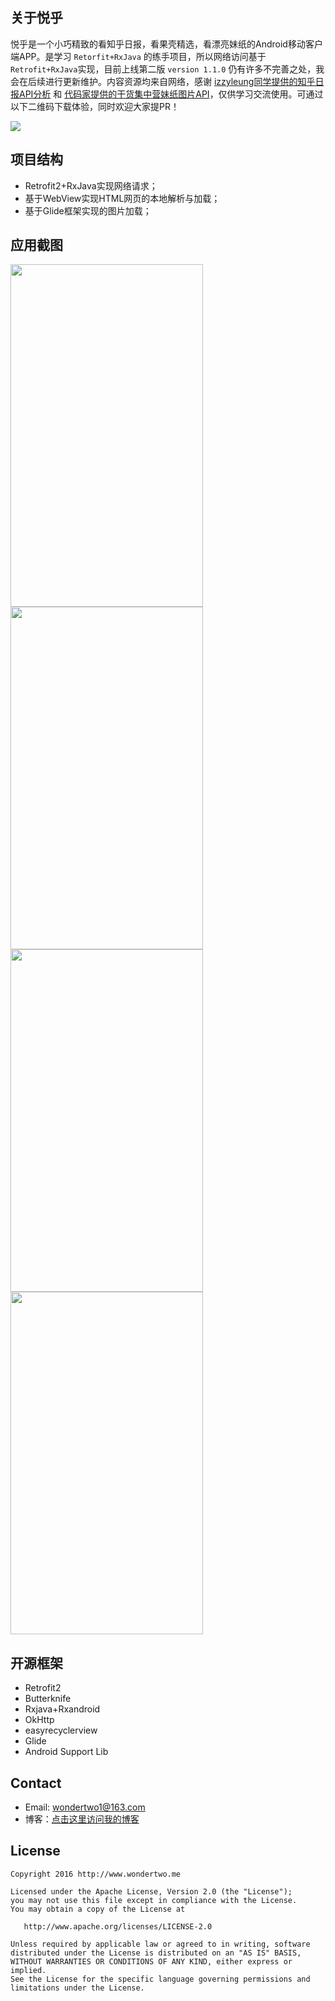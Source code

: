 
## 关于悦乎

悦乎是一个小巧精致的看知乎日报，看果壳精选，看漂亮妹纸的Android移动客户端APP。是学习 `Retorfit+RxJava` 的练手项目，所以网络访问基于 `Retrofit+RxJava`实现，目前上线第二版 `version 1.1.0` 仍有许多不完善之处，我会在后续进行更新维护。内容资源均来自网络，感谢 [ izzyleung同学提供的知乎日报API分析](https://github.com/izzyleung/ZhihuDailyPurify/wiki/%E7%9F%A5%E4%B9%8E%E6%97%A5%E6%8A%A5-API-%E5%88%86%E6%9E%90) 和 [代码家提供的干货集中营妹纸图片API](http://gank.io/api/data/%E7%A6%8F%E5%88%A9/1000/1)，仅供学习交流使用。可通过以下二维码下载体验，同时欢迎大家提PR！

![](http://7xt4h7.com1.z0.glb.clouddn.com/Fir.im%E5%86%85%E6%B5%8B%E5%B9%B3%E5%8F%B0-%E6%82%A6%E4%B9%8E-%E4%BA%8C%E7%BB%B4%E7%A0%81.png)


## 项目结构
 * Retrofit2+RxJava实现网络请求；
 * 基于WebView实现HTML网页的本地解析与加载；
 * 基于Glide框架实现的图片加载；


## 应用截图
<img src="app_yuehu_01.jpg" width="308" height="548"/>
<img src="app_yuehu_02.jpg" width="308" height="548"/>

<img src="app_yuehu_03.jpg" width="308" height="548"/>
<img src="app_yuehu_04.jpg" width="308" height="548"/>


## 开源框架
* Retrofit2
* Butterknife
* Rxjava+Rxandroid
* OkHttp
* easyrecyclerview
* Glide
* Android Support Lib


## Contact

- Email: wondertwo1@163.com
- 博客：[点击这里访问我的博客](http://www.cnblogs.com/wondertwo/)


## License

    Copyright 2016 http://www.wondertwo.me

    Licensed under the Apache License, Version 2.0 (the "License");
    you may not use this file except in compliance with the License.
    You may obtain a copy of the License at

       http://www.apache.org/licenses/LICENSE-2.0

    Unless required by applicable law or agreed to in writing, software
    distributed under the License is distributed on an "AS IS" BASIS,
    WITHOUT WARRANTIES OR CONDITIONS OF ANY KIND, either express or implied.
    See the License for the specific language governing permissions and
    limitations under the License.

